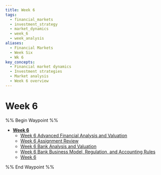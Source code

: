 ```yaml
---
title: Week 6
tags:
  - financial_markets
  - investment_strategy
  - market_dynamics
  - week_6
  - week_analysis
aliases:
  - Financial Markets
  - Week Six
  - Wk 6
key_concepts:
  - Financial market dynamics
  - Investment strategies
  - Market analysis
  - Week 6 overview
---
```


# Week 6
%% Begin Waypoint %%
- **[Week 6](.md)**
	- [Week 6 Advanced Financial Analysis and Valuation](Week%206%20Advanced%20Financial%20Analysis%20and%20Valuation.md)
	- [Week 6 Assignment Review](Week%206%20Assignment%20Review.md)
	- [Week 6 Bank Analysis and Valuation](Week%206%20Bank%20Analysis%20and%20Valuation.md)
	- [Week 6 Bank Business Model,      Regulation,      and Accounting Rules](Week%206%20Bank%20Business%20Model,%20%20%20%20%20%20Regulation,%20%20%20%20%20%20and%20Accounting%20Rules)
	- [Week 6](.md)

%% End Waypoint %%
